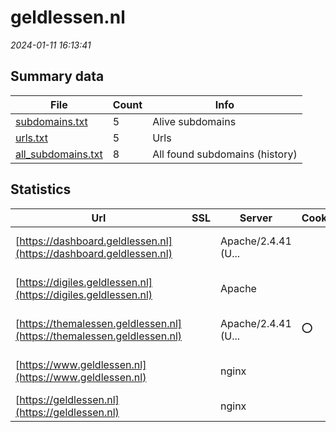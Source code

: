 # geldlessen.nl
*2024-01-11 16:13:41*
## Summary data
| File       | Count | Info |
|------------|-------|------|
|[subdomains.txt](/data/geldlessen.nl/subdomains.txt)|5|Alive subdomains|
|[urls.txt](/data/geldlessen.nl/urls.txt)|5|Urls|
|[all_subdomains.txt](/data/geldlessen.nl/all_subdomains.txt)|8|All found subdomains (history)|
## Statistics
| Url | SSL | Server | Cookie | HSTS | CSP | XFO | XXP | RP | Tech |Title |
|------------|-------|------|------|------|------|------|------|------|------|------|
|[https://dashboard.geldlessen.nl](https://dashboard.geldlessen.nl)| |Apache/2.4.41 (U...| |:white_check_mark: | |:white_check_mark: |:white_check_mark: |:white_check_mark: |Apache HTTP Serv...|geldlessen.lesse...|
|[https://digiles.geldlessen.nl](https://digiles.geldlessen.nl)| |Apache| |:white_check_mark: | | |:white_check_mark: |:white_check_mark: |Apache HTTP Serv...|geldlessen.lesse...|
|[https://themalessen.geldlessen.nl](https://themalessen.geldlessen.nl)| |Apache/2.4.41 (U...|:o: |:white_check_mark: | |:white_check_mark: |:white_check_mark: |:white_check_mark: |Apache HTTP Serv...|Geldlessen - PO...|
|[https://www.geldlessen.nl](https://www.geldlessen.nl)| |nginx| |:white_check_mark: | | | |:white_check_mark: |Google Tag Manag...|Home - Geldlesse...|
|[https://geldlessen.nl](https://geldlessen.nl)| |nginx| |:white_check_mark: | | | |:white_check_mark: |HSTS Nginx|301 Moved Perman...|